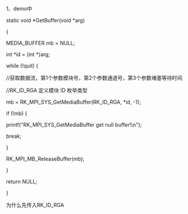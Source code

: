 1、demo中

static void *GetBuffer(void *arg) 

{

 MEDIA_BUFFER mb = NULL;

 int *id = (int *)arg;

 while (!quit) {

  //获取数据流，第1个参数模块号，第2个参数通道号，第3个参数堵塞等待时间

  //RK_ID_RGA 定义模块 ID 枚举类型

  mb = RK_MPI_SYS_GetMediaBuffer(RK_ID_RGA, *id, -1);

  if (!mb) {

   printf("RK_MPI_SYS_GetMediaBuffer get null buffer!\n");

   break;

  }

  RK_MPI_MB_ReleaseBuffer(mb);

 }

 return NULL;

}

为什么先传入RK_ID_RGA